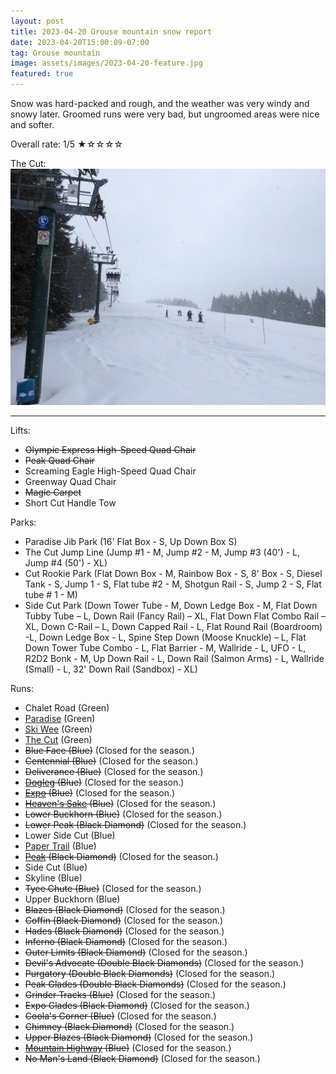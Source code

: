 ```yaml
---
layout: post
title: 2023-04-20 Grouse mountain snow report
date: 2023-04-20T15:00:09-07:00
tag: Grouse mountain
image: assets/images/2023-04-20-feature.jpg
featured: true
---
```


Snow was hard-packed and rough, and the weather was very windy and snowy later. Groomed runs were very bad, but ungroomed areas were nice and softer.

Overall rate: 1/5 ★☆☆☆☆

The Cut:
![](/assets/images/2023-04-20-the-cut.jpg)

---

Lifts:

* <del>Olympic Express High-Speed Quad Chair</del>
* <del>Peak Quad Chair</del>
* Screaming Eagle High-Speed Quad Chair
* Greenway Quad Chair
* <del>Magic Carpet</del>
* Short Cut Handle Tow

Parks:

* Paradise Jib Park (16' Flat Box - S, Up Down Box S)
* The Cut Jump Line (Jump #1 - M, Jump #2 - M, Jump #3 (40') - L, Jump #4 (50') - XL)
* Cut Rookie Park (Flat Down Box - M, Rainbow Box - S, 8' Box - S, Diesel Tank - S, Jump 1 - S, Flat tube #2 - M, Shotgun Rail - S, Jump 2 - S, Flat tube # 1 - M)
* Side Cut Park (Down Tower Tube - M, Down Ledge Box - M, Flat Down Tubby Tube – L, Down Rail (Fancy Rail) – XL, Flat Down Flat Combo Rail – XL, Down C-Rail – L, Down Capped Rail - L, Flat Round Rail (Boardroom) -L, Down Ledge Box - L, Spine Step Down (Moose Knuckle) – L, Flat Down Tower Tube Combo - L, Flat Barrier - M, Wallride - L, UFO - L, R2D2 Bonk - M, Up Down Rail - L, Down Rail (Salmon Arms) - L, Wallride (Small) - L, 32' Down Rail (Sandbox) - XL)

Runs:

* Chalet Road (Green)
* [Paradise](/grouse/paradise) (Green)
* [Ski Wee](/magic-carpet/) (Green)
* [The Cut](/grouse/the-cut/) (Green)
* <del>Blue Face (Blue)</del> (Closed for the season.)
* <del>Centennial (Blue)</del> (Closed for the season.)
* <del>Deliverance (Blue)</del> (Closed for the season.)
* <del>[Dogleg](/dogleg/) (Blue)</del> (Closed for the season.)
* <del>[Expo](/grouse/expo/) (Blue)</del> (Closed for the season.)
* <del>[Heaven's Sake](/heavens-sake/) (Blue)</del> (Closed for the season.)
* <del>Lower Buckhorn (Blue)</del> (Closed for the season.)
* <del>Lower Peak (Black Diamond)</del> (Closed for the season.)
* Lower Side Cut (Blue)
* [Paper Trail](/paper-trail/) (Blue)
* <del>[Peak](/grouse/peak/) (Black Diamond)</del> (Closed for the season.)
* Side Cut (Blue)
* Skyline (Blue)
* <del>Tyee Chute (Blue)</del> (Closed for the season.)
* Upper Buckhorn (Blue)
* <del>Blazes (Black Diamond)</del> (Closed for the season.)
* <del>Coffin (Black Diamond)</del> (Closed for the season.)
* <del>Hades (Black Diamond)</del> (Closed for the season.)
* <del>Inferno (Black Diamond)</del> (Closed for the season.)
* <del>Outer Limits (Black Diamond)</del> (Closed for the season.)
* <del>Devil's Advocate (Double Black Diamonds)</del> (Closed for the season.)
* <del>Purgatory (Double Black Diamonds)</del> (Closed for the season.)
* <del>Peak Glades (Double Black Diamonds)</del> (Closed for the season.)
* <del>Grinder Tracks (Blue)</del> (Closed for the season.)
* <del>Expo Glades (Black Diamond)</del> (Closed for the season.)
* <del>Coola's Corner (Blue)</del> (Closed for the season.)
* <del>Chimney (Black Diamond)</del> (Closed for the season.)
* <del>Upper Blazes (Black Diamond)</del> (Closed for the season.)
* <del>[Mountain Highway](/grouse/mountain-highway/) (Blue)</del> (Closed for the season.)
* <del>No Man's Land (Black Diamond)</del> (Closed for the season.)


